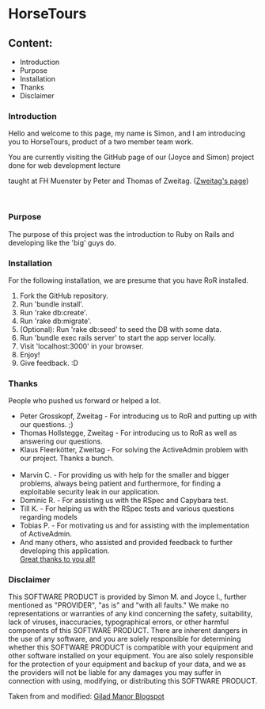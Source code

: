 <h1>HorseTours</h1>

<h2>Content:</h2>
<ul>
	<li>Introduction</li>
	<li>Purpose</li>
	<li>Installation</li>
	<li>Thanks</li>
	<li>Disclaimer</li>
</ul>

<h3>Introduction</h3>
<p>Hello and welcome to this page, my name is Simon, and I am introducing you to HorseTours, product of a two member team work.</p>

<p>You are currently visiting the GitHub page of our (Joyce and Simon) project done for web development lecture</p>
<p>taught at FH Muenster by Peter and Thomas of Zweitag. (<a href="http://www.zweitag.de/en">Zweitag's page</a>)</p><br>

<h3>Purpose</h3>
<p>The purpose of this project was the introduction to Ruby on Rails and developing like the 'big' guys do.</p>

<h3>Installation</h3>
<p>For the following installation, we are presume that you have RoR installed.</p>
<ol>
	<li>Fork the GitHub repository.</li>
	<li>Run 'bundle install'.</li>
	<li>Run 'rake db:create'.</li>
	<li>Run 'rake db:migrate'.</li>
	<li>(Optional): Run 'rake db:seed' to seed the DB with some data.</li>
	<li>Run 'bundle exec rails server' to start the app server locally.</li>
	<li>Visit 'localhost:3000' in your browser.</li>
	<li>Enjoy!</li>
	<li>Give feedback. :D</li>
</ol>

<h3>Thanks</h3>
<p>People who pushed us forward or helped a lot.</p>
<ul>
	<li>Peter Grosskopf, Zweitag - For introducing us to RoR and putting up with our questions. ;)</li>
	<li>Thomas Hollstegge, Zweitag - For introducing us to RoR as well as answering our questions.</li>
	<li>Klaus Fleerkötter, Zweitag - For solving the ActiveAdmin problem with our project. Thanks a bunch.</li>
	<br>
	<li>Marvin C. - For providing us with help for the smaller and bigger problems, always being patient and furthermore, for finding a exploitable security leak in our application.</li>
	<li>Dominic R. - For assisting us with the RSpec and Capybara test.</li>
	<li>Till K. - For helping us with the RSpec tests and various questions regarding models</li>
	<li>Tobias P. - For motivating us and for assisting with the implementation of ActiveAdmin.</li>
	<li>And many others, who assisted and provided feedback to further developing this application.<br><u>Great thanks to you all!</u></li>
</ul>

<h3>Disclaimer</h3>
<p>This SOFTWARE PRODUCT is provided by Simon M. and Joyce I., further mentioned as "PROVIDER", "as is" and "with all faults." We make no representations or warranties of any kind concerning the safety, suitability, lack of viruses, inaccuracies, typographical errors, or other harmful components of this SOFTWARE PRODUCT. There are inherent dangers in the use of any software, and you are solely responsible for determining whether this SOFTWARE PRODUCT is compatible with your equipment and other software installed on your equipment. You are also solely responsible for the protection of your equipment and backup of your data, and we as the providers will not be liable for any damages you may suffer in connection with using, modifying, or distributing this SOFTWARE PRODUCT.</p>
<p>Taken from and modified: <a href="http://giladmanor.blogspot.de/2009/11/software-disclaimer-sample.html">Gilad Manor Blogspot</a></p>